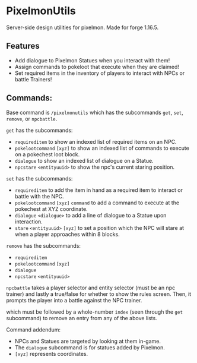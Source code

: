 # PixelmonUtils
Server-side design utilities for pixelmon. Made for forge 1.16.5.

## Features
* Add dialogue to Pixelmon Statues when you interact with them!
* Assign commands to pokeloot that execute when they are claimed!
* Set required items in the inventory of players to interact with NPCs or battle Trainers!

## Commands:
Base command is `/pixelmonutils` which has the subcommands `get`, `set`, `remove`, or `npcbattle`.

`get` has the subcommands:
* `requireditem` to show an indexed list of required items on an NPC.
* `pokelootcommand` `[xyz]` to show an indexed list of commands to execute on a pokechest loot block.
* `dialogue` to show an indexed list of dialogue on a Statue.
* `npcstare` `<entityuuid>` to show the npc's current staring position.

`set` has the subcommands:
* `requireditem` to add the item in hand as a required item to interact or battle with the NPC.
* `pokelootcommand` `[xyz]` `command` to add a command to execute at the pokechest at XYZ coordinate.
* `dialogue` `<dialogue>` to add a line of dialogue to a Statue upon interaction.
* `stare` `<entityuuid>` `[xyz]` to set a position which the NPC will stare at when a player approaches within 8 blocks.

`remove` has the subcommands:
* `requireditem`
* `pokelootcommand` `[xyz]`
* `dialogue`
* `npcstare` `<entityuuid>`

`npcbattle` takes a player selector and entity selector (must be an npc trainer) and lastly a true/false for whether to show the rules screen.
Then, it prompts the player into a battle against the NPC trainer.

which must be followed by a whole-number `index` (seen through the `get` subcommand) to remove an entry from any of the above lists.

Command addendum:
* NPCs and Statues are targeted by looking at them in-game.
* The `dialogue` subcommand is for statues added by Pixelmon.
* `[xyz]` represents coordinates.
